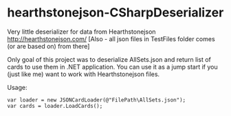 # hearthstonejson-CSharpDeserializer
Very little deserializer for data from Hearthstonejson http://hearthstonejson.com/
[Also - all json files in TestFiles folder comes (or are based on) from there]

Only goal of this project was to deserialize AllSets.json and return list of cards to use them in .NET application.
You can use it as a jump start if you (just like me) want to work with Hearthstonejson files.

Usage:
```
var loader = new JSONCardLoader(@"FilePath\AllSets.json");
var cards = loader.LoadCards();
```
